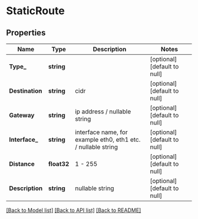 # StaticRoute

## Properties
Name | Type | Description | Notes
------------ | ------------- | ------------- | -------------
**Type_** | **string** |  | [optional] [default to null]
**Destination** | **string** | cidr | [optional] [default to null]
**Gateway** | **string** | ip address / nullable string | [optional] [default to null]
**Interface_** | **string** | interface name, for example eth0, eth1 etc. / nullable string | [optional] [default to null]
**Distance** | **float32** | 1 - 255 | [optional] [default to null]
**Description** | **string** | nullable string | [optional] [default to null]

[[Back to Model list]](../README.md#documentation-for-models) [[Back to API list]](../README.md#documentation-for-api-endpoints) [[Back to README]](../README.md)


